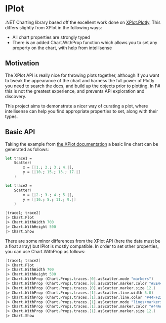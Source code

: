 # IPlot

.NET Charting library based off the excellent work done on [XPlot.Plotly](https://fslab.org/XPlot/).
This differs slightly from XPlot in the following ways:

* All chart properties are strongly typed
* There is an added Chart.WithProp function which allows you to set any property on the chart, with help from intellisense

## Motivation

The XPlot API is really nice for throwing plots together, although if you want to tweak the appearance of the chart and harness the full power of Plotly you need to search the docs, and build up the objects prior to plotting.  In F# this is not the greatest experience, and prevents API exploration and discovery.

This project aims to demonstrate a nicer way of curating a plot, where intellisense can help you find appropriate properties to set, along with their types.

## Basic API

Taking the example from [the XPlot documentation](https://fslab.org/XPlot/chart/plotly-line-scatter-plots.html) a basic line chart can be generated as follows:

```fsharp
let trace1 =
    Scatter(
        x = [|1.; 2.; 3.; 4.|],
        y = [|10.; 15.; 13.; 17.|]
    )

let trace2 =
    Scatter(
        x = [|2.; 3.; 4.; 5.|],
        y = [|16.; 5.; 11.; 9.|]
    )

[trace1; trace2]
|> Chart.Plot
|> Chart.WithWidth 700
|> Chart.WithHeight 500
|> Chart.Show
```

There are some minor differences from the XPlot API (here the data must be a float array) but IPlot is mostly compatible.
In order to set other properties, you can use Chart.WithProp as follows:

```fsharp
[trace1; trace2]
|> Chart.Plot
|> Chart.WithWidth 700
|> Chart.WithHeight 500
|> Chart.WithProp (Chart.Props.traces.[0].asScatter.mode "markers")
|> Chart.WithProp (Chart.Props.traces.[0].asScatter.marker.color "#EE44AA")
|> Chart.WithProp (Chart.Props.traces.[0].asScatter.marker.size 12.)
|> Chart.WithProp (Chart.Props.traces.[1].asScatter.line.width 5.0)
|> Chart.WithProp (Chart.Props.traces.[1].asScatter.line.color "#44FF22")
|> Chart.WithProp (Chart.Props.traces.[1].asScatter.mode "lines+markers")
|> Chart.WithProp (Chart.Props.traces.[1].asScatter.marker.color "#44AAEE")
|> Chart.WithProp (Chart.Props.traces.[1].asScatter.marker.size 12.)
|> Chart.Show
```
